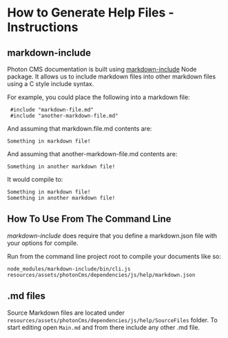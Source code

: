 # How to Generate Help Files - Instructions

## markdown-include

Photon CMS documentation is built using [markdown-include](https://www.npmjs.com/package/markdown-include) Node package. It allows us to include markdown files into other markdown files using a C style include syntax.

For example, you could place the following into a markdown file:

```
 #include "markdown-file.md"
 #include "another-markdown-file.md"
```

And assuming that markdown.file.md contents are:

```
Something in markdown file!
```

And assuming that another-markdown-file.md contents are:

```
Something in another markdown file!
```

It would compile to:

```
Something in markdown file!
Something in another markdown file!
```

## How To Use From The Command Line

*markdown-include* does require that you define a markdown.json file with your options for compile. 

Run from the command line project root to compile your documents like so:

`node_modules/markdown-include/bin/cli.js resources/assets/photonCms/dependencies/js/help/markdown.json`

## .md files

Source Markdown files are located under `resources/assets/photonCms/dependencies/js/help/SourceFiles` folder. To start editing open `Main.md` and from there include any other .md file.
